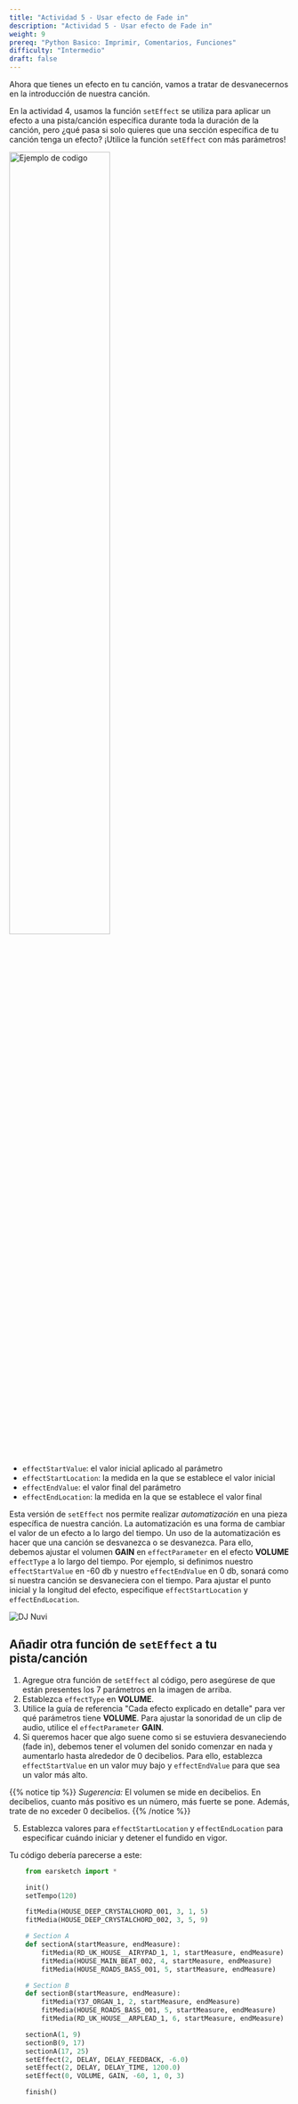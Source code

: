 ```yaml
---
title: "Actividad 5 - Usar efecto de Fade in"
description: "Actividad 5 - Usar efecto de Fade in"
weight: 9
prereq: "Python Basico: Imprimir, Comentarios, Funciones"
difficulty: "Intermedio"
draft: false
---
```


Ahora que tienes un efecto en tu canción, vamos a tratar de desvanecernos en la introducción de nuestra canción.

En la actividad 4, usamos la función `setEffect` se utiliza para aplicar un efecto a una pista/canción específica durante toda la duración de la canción, pero ¿qué pasa si solo quieres que una sección específica de tu canción tenga un efecto? ¡Utilice la función `setEffect` con más parámetros!

<img src="../img/screenshot-seteffect2.png" alt="Ejemplo de codigo" width="60%"/>

- `effectStartValue`: el valor inicial aplicado al parámetro
- `effectStartLocation`: la medida en la que se establece el valor inicial
- `effectEndValue`: el valor final del parámetro
- `effectEndLocation`: la medida en la que se establece el valor final

Esta versión de `setEffect` nos permite realizar *automatización* en una pieza específica de nuestra canción. La automatización es una forma de cambiar el valor de un efecto a lo largo del tiempo. Un uso de la automatización es hacer que una canción se desvanezca o se desvanezca. Para ello, debemos ajustar el volumen **GAIN** en `effectParameter` en el efecto **VOLUME** `effectType` a lo largo del tiempo. Por ejemplo, si definimos nuestro `effectStartValue` en -60 db y nuestro `effectEndValue` en 0 db, sonará como si nuestra canción se desvaneciera con el tiempo. Para ajustar el punto inicial y la longitud del efecto, especifique `effectStartLocation` y `effectEndLocation`.

![DJ Nuvi](https://media.giphy.com/media/OTk8FTCvQ5WQQfJqVf/giphy.gif)

## Añadir otra función de `setEffect` a tu pista/canción

1. Agregue otra función de `setEffect` al código, pero asegúrese de que están presentes los 7 parámetros en la imagen de arriba.
2. Establezca `effectType` en **VOLUME**.
3. Utilice la guía de referencia "Cada efecto explicado en detalle" para ver qué parámetros tiene **VOLUME**. Para ajustar la sonoridad de un clip de audio, utilice el `effectParameter` **GAIN**.
4. Si queremos hacer que algo suene como si se estuviera desvaneciendo (fade in), debemos tener el volumen del sonido comenzar en nada y aumentarlo hasta alrededor de 0 decibelios. Para ello, establezca `effectStartValue` en un valor muy bajo y `effectEndValue` para que sea un valor más alto.

{{% notice tip %}}
*Sugerencia:* El volumen se mide en decibelios. En decibelios, cuanto más positivo es un número, más fuerte se pone. Además, trate de no exceder 0 decibelios.
{{% /notice %}}

5. Establezca valores para `effectStartLocation` y `effectEndLocation` para especificar cuándo iniciar y detener el fundido en vigor.

Tu código debería parecerse a este:

```python
    from earsketch import *

    init()
    setTempo(120)

    fitMedia(HOUSE_DEEP_CRYSTALCHORD_001, 3, 1, 5)
    fitMedia(HOUSE_DEEP_CRYSTALCHORD_002, 3, 5, 9)

    # Section A
    def sectionA(startMeasure, endMeasure):
        fitMedia(RD_UK_HOUSE__AIRYPAD_1, 1, startMeasure, endMeasure)
        fitMedia(HOUSE_MAIN_BEAT_002, 4, startMeasure, endMeasure)
        fitMedia(HOUSE_ROADS_BASS_001, 5, startMeasure, endMeasure)

    # Section B
    def sectionB(startMeasure, endMeasure): 
        fitMedia(Y37_ORGAN_1, 2, startMeasure, endMeasure)
        fitMedia(HOUSE_ROADS_BASS_001, 5, startMeasure, endMeasure)
        fitMedia(RD_UK_HOUSE__ARPLEAD_1, 6, startMeasure, endMeasure)

    sectionA(1, 9)
    sectionB(9, 17)
    sectionA(17, 25)
    setEffect(2, DELAY, DELAY_FEEDBACK, -6.0)
    setEffect(2, DELAY, DELAY_TIME, 1200.0)
    setEffect(0, VOLUME, GAIN, -60, 1, 0, 3)

    finish()
```